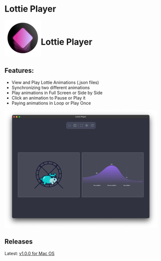 # Lottie Player

<!-- ![Lottie Player App Icon | 100]() -->
<img src="images/lottieplayer-icon-min.png" alt="Lottie Player App Icon" width="120" align="left" />
<br/>

<h1>Lottie Player</h1>

<br/>

## Features:

 - View and Play Lottie Animations (.json files)
 - Synchronizing two different animations
 - Play animations in Full Screen or Side by Side
 - Click an animation to Pause or Play it
 - Paying animations in Loop or Play Once

![Lottie Player v1.0.0 Mac OS Screenshot](images/lottie-player_v1.0.0-min.png)

## Releases

Latest: [v1.0.0 for Mac OS](https://github.com/Adir-SL/LottiePlayer/releases/download/v1.0.0/Lottie-Player-mac_v1.0.0.zip)